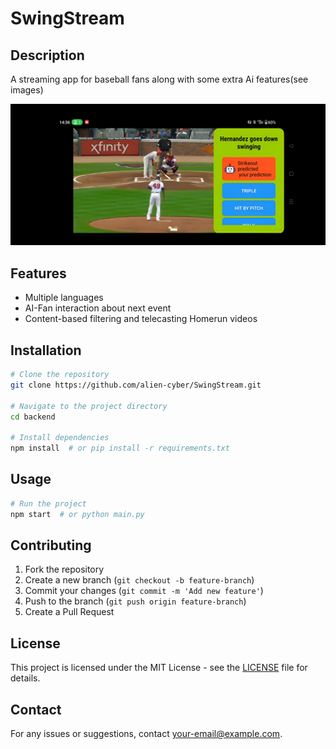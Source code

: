 # SwingStream

## Description
A streaming app for baseball fans along with some extra Ai features(see images)

![Alt text](images/screenshot.jpeg)

## Features
- Multiple languages
- AI-Fan interaction about next event
- Content-based filtering and telecasting Homerun videos

## Installation
```sh
# Clone the repository
git clone https://github.com/alien-cyber/SwingStream.git

# Navigate to the project directory
cd backend

# Install dependencies
npm install  # or pip install -r requirements.txt
```

## Usage
```sh
# Run the project
npm start  # or python main.py
```

## Contributing
1. Fork the repository
2. Create a new branch (`git checkout -b feature-branch`)
3. Commit your changes (`git commit -m 'Add new feature'`)
4. Push to the branch (`git push origin feature-branch`)
5. Create a Pull Request

## License
This project is licensed under the MIT License - see the [LICENSE](LICENSE) file for details.

## Contact
For any issues or suggestions, contact [your-email@example.com](mailto:your-email@example.com).
